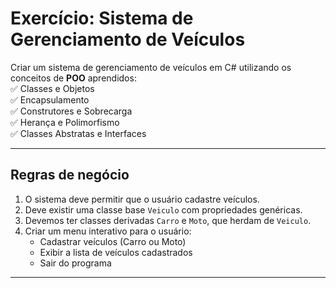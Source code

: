 # Exercício: Sistema de Gerenciamento de Veículos

Criar um sistema de gerenciamento de veículos em C# utilizando os conceitos de **POO** aprendidos:  
✅ Classes e Objetos  
✅ Encapsulamento  
✅ Construtores e Sobrecarga  
✅ Herança e Polimorfismo  
✅ Classes Abstratas e Interfaces  

---

## Regras de negócio
1. O sistema deve permitir que o usuário cadastre veículos.
2. Deve existir uma classe base `Veiculo` com propriedades genéricas.
3. Devemos ter classes derivadas `Carro` e `Moto`, que herdam de `Veiculo`.
4. Criar um menu interativo para o usuário:
   - Cadastrar veículos (Carro ou Moto)
   - Exibir a lista de veículos cadastrados
   - Sair do programa

---
